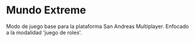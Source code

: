 # Mundo Extreme
Modo de juego base para la plataforma San Andreas Multiplayer. Enfocado a la modalidad 'juego de roles'.
